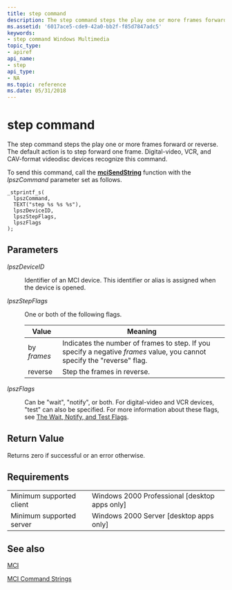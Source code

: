 ```yaml
---
title: step command
description: The step command steps the play one or more frames forward or reverse. The default action is to step forward one frame. Digital-video, VCR, and CAV-format videodisc devices recognize this command.
ms.assetid: '6017ace5-cde9-42a0-bb2f-f85d7847adc5'
keywords:
- step command Windows Multimedia
topic_type:
- apiref
api_name:
- step
api_type:
- NA
ms.topic: reference
ms.date: 05/31/2018
---
```


# step command

The step command steps the play one or more frames forward or reverse. The default action is to step forward one frame. Digital-video, VCR, and CAV-format videodisc devices recognize this command.

To send this command, call the [**mciSendString**](https://msdn.microsoft.com/library/Dd757161(v=VS.85).aspx) function with the *lpszCommand* parameter set as follows.

``` syntax
_stprintf_s(
  lpszCommand, 
  TEXT("step %s %s %s"), 
  lpszDeviceID, 
  lpszStepFlags, 
  lpszFlags
); 
```

## Parameters

<dl> <dt>

<span id="lpszDeviceID"></span><span id="lpszdeviceid"></span><span id="LPSZDEVICEID"></span>*lpszDeviceID*
</dt> <dd>

Identifier of an MCI device. This identifier or alias is assigned when the device is opened.

</dd> <dt>

<span id="lpszStepFlags"></span><span id="lpszstepflags"></span><span id="LPSZSTEPFLAGS"></span>*lpszStepFlags*
</dt> <dd>

One or both of the following flags.



| Value       | Meaning                                                                                                                  |
|-------------|--------------------------------------------------------------------------------------------------------------------------|
| by *frames* | Indicates the number of frames to step. If you specify a negative *frames* value, you cannot specify the "reverse" flag. |
| reverse     | Step the frames in reverse.                                                                                              |



 

</dd> <dt>

<span id="lpszFlags"></span><span id="lpszflags"></span><span id="LPSZFLAGS"></span>*lpszFlags*
</dt> <dd>

Can be "wait", "notify", or both. For digital-video and VCR devices, "test" can also be specified. For more information about these flags, see [The Wait, Notify, and Test Flags](the-wait-notify-and-test-flags.md).

</dd> </dl>

## Return Value

Returns zero if successful or an error otherwise.

## Requirements



|                                     |                                                            |
|-------------------------------------|------------------------------------------------------------|
| Minimum supported client<br/> | Windows 2000 Professional \[desktop apps only\]<br/> |
| Minimum supported server<br/> | Windows 2000 Server \[desktop apps only\]<br/>       |



## See also

<dl> <dt>

[MCI](mci.md)
</dt> <dt>

[MCI Command Strings](mci-command-strings.md)
</dt> </dl>

 

 





